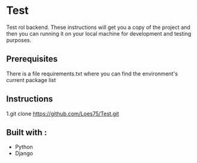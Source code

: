 
# Test
Test rol backend.
These instructions will get you a copy of the project and then you can running it on your local machine for development and testing purposes.


## Prerequisites
There is a file requirements.txt where you can find the environment's current package list

## Instructions

1.git clone https://github.com/Loes75/Test.git

## Built with :

* Python
* Django
